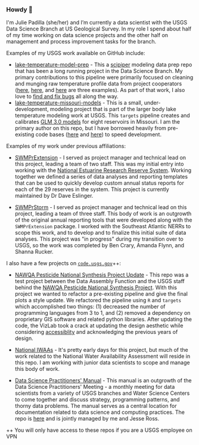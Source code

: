 ### Howdy 👋

I'm Julie Padilla (she/her) and I’m currently a data scientist with the USGS Data Science Branch at US Geological Survey. In my role I spend about half of my time working on data science projects and the other half on management and process improvement tasks for the branch.

Examples of my USGS work available on GitHub include:
* [lake-temperature-model-prep](https://github.com/usgs-r/lake-temperature-model-prep) - This a [scipiper](https://github.com/USGS-R/scipiper) modeling data prep repo that has been a long running project in the Data Science Branch. My primary contributions to this pipeline were primarily focused on cleaning and munging raw temperature profile data from project cooperators ([here](https://github.com/USGS-R/lake-temperature-model-prep/blob/main/7a_temp_coop_munge/src/data_parsers/parse_mo_usace.R), [here](https://github.com/USGS-R/lake-temperature-model-prep/blob/650df79facc23dc438f447fa305e69c0b15342c5/7a_temp_coop_munge/src/data_parsers/parse_missouri_files.R#L56-L75), and [here](https://github.com/USGS-R/lake-temperature-model-prep/blob/main/7a_temp_coop_munge/src/data_parsers/parse_norfork_files.R) are three examples). As part of that work, I also love to [find and fix bugs](https://github.com/USGS-R/lake-temperature-model-prep/issues?q=is%3Aissue+author%3Apadilla410+) all along the way.
* [lake-temperature-missouri-models](https://github.com/usgs-r/lake-temperature-missouri-models) - This is a small, under-development, modeling project that is part of the larger body lake temperature modeling work at USGS. This `targets` pipeline creates and calibrates [GLM 3.0 models](https://aed.see.uwa.edu.au/research/models/glm/) for eight reservoirs in Missouri. I am the primary author on this repo, but I have borrowed heavily from pre-existing code bases ([here](https://github.com/USGS-R/lake-temperature-process-models) and [here](https://github.com/USGS-R/lake-temperature-process-models-old)) to speed development.

Examples of my work under previous affiliations:
* [SWMPrExtension](https://github.com/NOAA-OCM/SWMPrExtension) - I served as project manager and technical lead on this project, leading a team of two staff. This was my initial entry into working with the [National Estuarine Research Reserve System](https://coast.noaa.gov/nerrs/). Working together we defined a series of data analyses and reporting templates that can be used to quickly develop custom annual status reports for each of the 29 reserves in the system. This project is currently maintained by Dr Dave Eslinger.

* [SWMPrStorm](https://github.com/StormStories/SWMPrStorm) - I served as project manager and technical lead on this project, leading a team of three staff. This body of work is an outgrowth of the original annual reporting tools that were developed along with the `SWMPrExtension` package. I worked with the Southeast Atlantic NERRs to scope this work, and to develop and to finalize this initial suite of data analyses. This project was "in progress" during my transition over to USGS, so the work was completed by Ben Crary, Amanda Flynn, and Shanna Rucker.

I also have a few projects on [`code.usgs.gov`](https://code.usgs.gov/)++:
* [NAWQA Pesticide National Synthesis Project Update](https://code.usgs.gov/wma/iidd/pnsp-pipeline/) - This repo was a test project between the Data Assembly Function and the USGS staff behind the [NAWQA Pesticide National Synthesis Project](https://water.usgs.gov/nawqa/pnsp/usage/maps/show_map.php?year=2017&map=ATRAZINE&hilo=L&disp=Atrazine). With this project we wanted to refactor a pre-existing pipeline and give the final plots a style update. We refactored the pipeline using `R` and `targets` which accomplished two things: (1) decreased the number of programming languages from 3 to 1, and (2) removed a dependency on proprietary GIS software and related python libraries. After updating the code, the VizLab took a crack at updating the design aesthetic while considering [accessiblity](https://www.section508.gov/blog/Universal-Design-What-is-it/) and acknowledging the previous years of design.

* [National IWAAs](https://code.usgs.gov/wma/national-iwaas/NWAA) - It's pretty early days for this project, but much of the work related to the National Water Availability Assessment will reside in this repo. I am working with junior data scientists to scope and manage this body of work.
* [Data Science Practitioners' Manual](https://dsp-manual.wma.chs.usgs.gov/) - This manual is an outgrowth of the Data Science Practitioners' Meeting - a monthly meeting for data scientists from a variety of USGS branches and Water Science Centers to come together and discuss strategy, programming patterns, and thorny data problems. The manual serves as a central location for documentation related to data science and computing practices. The repo is [here](https://code.usgs.gov/wma/wp/dsp-manual) and is jointly managed by me and Jesse Ross.

++ You will only have access to these repos if you are a USGS employee on VPN

